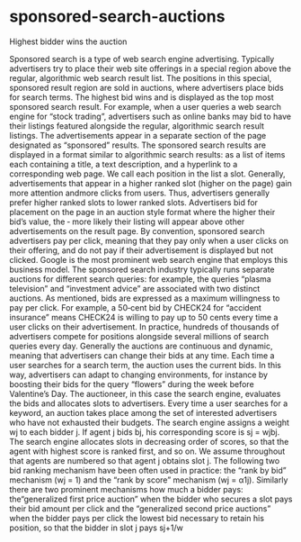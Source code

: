# sponsored-search-auctions
Highest bidder wins the auction

Sponsored search is a type of web search engine advertising. Typically advertisers try to place their web
site offerings in a special region above the regular, algorithmic web search result list. The positions in this
special, sponsored result region are sold in auctions, where advertisers place bids for search terms. The
highest bid wins and is displayed as the top most sponsored search result. For example, when a user
queries a web search engine for “stock trading”, advertisers such as online banks may bid to have their
listings featured alongside the regular, algorithmic search result listings.
The advertisements appear in a separate section of the page designated as “sponsored” results. The
sponsored search results are displayed in a format similar to algorithmic search results: as a list of items
each containing a title, a text description, and a hyperlink to a corresponding web page. We call each
position in the list a slot.
Generally, advertisements that appear in a higher ranked slot (higher on the page) gain more attention andmore clicks from users. Thus, advertisers generally prefer higher ranked slots to lower ranked slots.
Advertisers bid for placement on the page in an auction style format where the higher their bid’s value, the ‐
more likely their listing will appear above other advertisements on the result page.
By convention, sponsored search advertisers pay per click, meaning that they pay only when a user clicks
on their offering, and do not pay if their advertisement is displayed but not clicked. Google is the most
prominent web search engine that employs this business model.
The sponsored search industry typically runs separate auctions for different search queries: for example,
the queries “plasma television” and “investment advice” are associated with two distinct auctions.
As mentioned, bids are expressed as a maximum willingness to pay per click. For example, a 50‐cent bid
by CHECK24 for “accident insurance” means CHECK24 is willing to pay up to 50 cents every time a user
clicks on their advertisement.
In practice, hundreds of thousands of advertisers compete for positions alongside several millions of
search queries every day.
Generally the auctions are continuous and dynamic, meaning that advertisers can change their bids at any
time. Each time a user searches for a search term, the auction uses the current bids. In this way, advertisers
can adapt to changing environments, for instance by boosting their bids for the query “flowers” during the
week before Valentine’s Day. The auctioneer, in this case the search engine, evaluates the bids and
allocates slots to advertisers.
Every time a user searches for a keyword, an auction takes place among the set of interested advertisers
who have not exhausted their budgets.
The search engine assigns a weight wj to each bidder j. If agent j bids bj, his corresponding score is sj =
wjbj. The search engine allocates slots in decreasing order of scores, so that the agent with highest score is
ranked first, and so on. We assume throughout that agents are numbered so that agent j obtains slot j.
The following two bid ranking mechanism have been often used in practice: the “rank by bid” mechanism
(wj = 1) and the “rank by score” mechanism (wj = α1j). Similarly there are two prominent mechanisms
how much a bidder pays: the“generalized first price auction” when the bidder who secures a slot pays
their bid amount per click and the “generalized second price auctions” when the bidder pays per click the
lowest bid necessary to retain his position, so that the bidder in slot j pays sj+1/w
